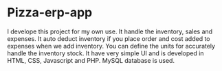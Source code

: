 # Pizza-erp-app
I develope this project for my own use. It handle the inventory, sales and expenses. It auto deduct inventory if you place order and cost added to expenses when we add inventory. You can define the units for accurately handle the inventory stock. It have very simple UI and is developed in HTML, CSS, Javascript and PHP. MySQL database is used.
